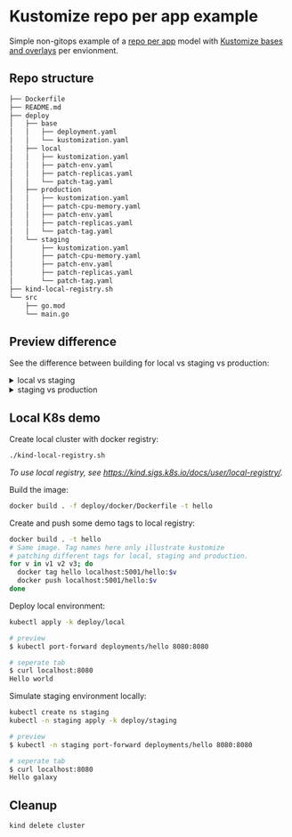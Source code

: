 # Kustomize repo per app example

Simple non-gitops example of a [repo per app](https://fluxcd.io/flux/guides/repository-structure/#repo-per-app) model with [Kustomize bases and overlays](https://github.com/kubernetes-sigs/kustomize/tree/master/examples/helloWorld) per envionment.

## Repo structure

```sh
├── Dockerfile
├── README.md
├── deploy
│   ├── base
│   │   ├── deployment.yaml
│   │   └── kustomization.yaml
│   ├── local
│   │   ├── kustomization.yaml
│   │   ├── patch-env.yaml
│   │   ├── patch-replicas.yaml
│   │   └── patch-tag.yaml
│   ├── production
│   │   ├── kustomization.yaml
│   │   ├── patch-cpu-memory.yaml
│   │   ├── patch-env.yaml
│   │   ├── patch-replicas.yaml
│   │   └── patch-tag.yaml
│   └── staging
│       ├── kustomization.yaml
│       ├── patch-cpu-memory.yaml
│       ├── patch-env.yaml
│       ├── patch-replicas.yaml
│       └── patch-tag.yaml
├── kind-local-registry.sh
└── src
    ├── go.mod
    └── main.go

```

## Preview difference

See the difference between building for local vs staging vs production:

<details>
  <summary>local vs staging</summary>

```diff
$ diff -u \
  <(kustomize build deploy/local/) \
  <(kustomize build deploy/staging)

--- /dev/fd/11	2024-02-20 00:17:58
+++ /dev/fd/13	2024-02-20 00:17:58
@@ -3,7 +3,7 @@
 metadata:
   name: hello
 spec:
-  replicas: 1
+  replicas: 3
   selector:
     matchLabels:
       run: hello
@@ -15,12 +15,18 @@
       containers:
       - env:
         - name: HELLO
-          value: world
+          value: galaxy
         - name: WHATS
           value: this
         - name: FOO
           value: bar
-        image: localhost:5001/hello:v3
+        image: localhost:5001/hello:v2
+        limits:
+          cpu: 500m
+          memory: 128Mi
         name: hello
         ports:
         - containerPort: 8080
+        requests:
+          cpu: 250m
+          memory: 64Mi

```

</details>

<details>
  <summary>staging vs production</summary>

```diff
$ diff -u \
  <(kustomize build deploy/staging/) \
  <(kustomize build deploy/production)

--- /dev/fd/11	2024-02-20 00:20:20
+++ /dev/fd/13	2024-02-20 00:20:20
@@ -3,7 +3,7 @@
 metadata:
   name: hello
 spec:
-  replicas: 3
+  replicas: 10
   selector:
     matchLabels:
       run: hello
@@ -15,18 +15,18 @@
       containers:
       - env:
         - name: HELLO
-          value: galaxy
+          value: universe
         - name: WHATS
-          value: this
+          value: up doc
         - name: FOO
           value: bar
-        image: localhost:5001/hello:v2
+        image: localhost:5001/hello:v1
         limits:
-          cpu: 500m
-          memory: 128Mi
+          cpu: 1
+          memory: 256Mi
         name: hello
         ports:
         - containerPort: 8080
         requests:
-          cpu: 250m
-          memory: 64Mi
+          cpu: 500m
+          memory: 128Mi
```

</details>

## Local K8s demo

Create local cluster with docker registry:

```sh
./kind-local-registry.sh
```

_To use local registry, see <https://kind.sigs.k8s.io/docs/user/local-registry/>._

Build the image:

```sh
docker build . -f deploy/docker/Dockerfile -t hello
```

Create and push some demo tags to local registry:

```sh
docker build . -t hello
# Same image. Tag names here only illustrate kustomize
# patching different tags for local, staging and production.
for v in v1 v2 v3; do
  docker tag hello localhost:5001/hello:$v
  docker push localhost:5001/hello:$v
done
```

Deploy local environment:

```sh
kubectl apply -k deploy/local

# preview
$ kubectl port-forward deployments/hello 8080:8080

# seperate tab
$ curl localhost:8080
Hello world
```

Simulate staging environment locally:

```sh
kubectl create ns staging
kubectl -n staging apply -k deploy/staging

# preview
$ kubectl -n staging port-forward deployments/hello 8080:8080

# seperate tab
$ curl localhost:8080
Hello galaxy
```

## Cleanup

```sh
kind delete cluster
```
